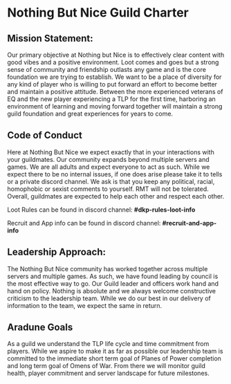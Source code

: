 # Nothing But Nice Guild Charter

## Mission Statement:

Our primary objective at Nothing but Nice is to effectively clear content with good vibes and a positive environment. Loot comes and goes but a strong sense of community and friendship outlasts any game and is the core foundation we are trying to establish. We want to be a place of diversity for any kind of player who is willing to put forward an effort to become better and maintain a positive attitude. Between the more experienced veterans of EQ and the new player experiencing a TLP for the first time, harboring an environment of learning and moving forward together will maintain a strong guild foundation and great experiences for years to come.

## Code of Conduct

Here at Nothing But Nice we expect exactly  that in your interactions with your guildmates. Our community expands beyond multiple servers and games. We are all adults and expect everyone  to act as such. While we expect there to be no internal issues, if one does arise please take it to tells or a private discord channel. We ask is that you keep any political, racial, homophobic or sexist comments to yourself. RMT will not be tolerated. Overall, guildmates are expected to help each other and respect each other. 

Loot Rules can be found in discord channel: **#dkp-rules-loot-info**

Recruit and App info can be found in discord channel: **#recruit-and-app-info**

## Leadership Approach:
The Nothing But Nice community has worked together across multiple servers and multiple games. As such, we have found leading by council is the most effective way to go. Our Guild leader and officers work hand and hand on policy. Nothing is absolute and we always welcome constructive criticism to the leadership team. While we do our best in our delivery of information to the team, we expect the same in return. 

## Aradune Goals
As a guild we understand the TLP life cycle and time commitment from players. While we aspire to make it as far as possible our leadership team is committed to the immediate short term goal of Planes of Power completion and long term goal of Omens of War. From there we will monitor guild health, player commitment and server landscape for future milestones.
